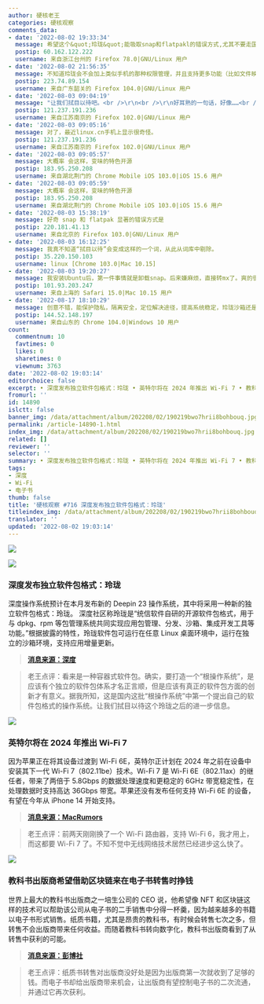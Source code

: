 ```yaml
---
author: 硬核老王
categories: 硬核观察
comments_data:
- date: '2022-08-02 19:33:34'
  message: 希望这个&quot;玲珑&quot;能吸取snap和flatpakl的错误方式,尤其不要走国产软件的老路,添加广告等内容!!
  postip: 60.162.122.222
  username: 来自浙江台州的 Firefox 78.0|GNU/Linux 用户
- date: '2022-08-02 21:56:35'
  message: 不知道玲珑会不会加上类似手机的那种权限管理，并且支持更多功能（比如文件映射）
  postip: 223.74.89.154
  username: 来自广东韶关的 Firefox 104.0|GNU/Linux 用户
- date: '2022-08-03 09:04:19'
  message: "让我们拭目以待吧。<br />\r\n<br />\r\n好耳熟的一句话，好像……<br />\r\n<br />\r\n<br />\r\n我家还在用Wi-Fi4"
  postip: 121.237.191.236
  username: 来自江苏南京的 Firefox 102.0|GNU/Linux 用户
- date: '2022-08-03 09:05:16'
  message: 对了，最近linux.cn手机上显示很奇怪。
  postip: 121.237.191.236
  username: 来自江苏南京的 Firefox 102.0|GNU/Linux 用户
- date: '2022-08-03 09:05:57'
  message: 大概率 会这样，变味的特色开源
  postip: 183.95.250.208
  username: 来自湖北荆门的 Chrome Mobile iOS 103.0|iOS 15.6 用户
- date: '2022-08-03 09:05:59'
  message: 大概率 会这样，变味的特色开源
  postip: 183.95.250.208
  username: 来自湖北荆门的 Chrome Mobile iOS 103.0|iOS 15.6 用户
- date: '2022-08-03 15:38:19'
  message: 好奇 snap 和 flatpak 显著的错误方式是
  postip: 220.181.41.13
  username: 来自北京的 Firefox 103.0|GNU/Linux 用户
- date: '2022-08-03 16:12:25'
  message: 我真不知道“拭目以待”会变成这样的一个词，从此从词库中剔除。
  postip: 35.220.150.103
  username: linux [Chrome 103.0|Mac 10.15]
- date: '2022-08-03 19:20:27'
  message: 我安装Ubuntu后，第一件事情就是卸载snap。后来嫌麻烦，直接转mx了。爽的很。
  postip: 101.93.203.247
  username: 来自上海的 Safari 15.0|Mac 10.15 用户
- date: '2022-08-17 18:10:29'
  message: 创意不错，能保护隐私，隔离安全，定位解决途径，提高系统稳定，玲珑沙箱还是很符合这个名字的
  postip: 144.52.148.197
  username: 来自山东的 Chrome 104.0|Windows 10 用户
count:
  commentnum: 10
  favtimes: 0
  likes: 0
  sharetimes: 0
  viewnum: 3763
date: '2022-08-02 19:03:14'
editorchoice: false
excerpt: • 深度发布独立软件包格式：玲珑 • 英特尔将在 2024 年推出 Wi-Fi 7 • 教科书出版商希望借助区块链来在电子书转售时挣钱
fromurl: ''
id: 14890
islctt: false
banner_img: /data/attachment/album/202208/02/190219bwo7hrii8bohbouq.jpg
permalink: /article-14890-1.html
index_img: /data/attachment/album/202208/02/190219bwo7hrii8bohbouq.jpg
related: []
reviewer: ''
selector: ''
summary: • 深度发布独立软件包格式：玲珑 • 英特尔将在 2024 年推出 Wi-Fi 7 • 教科书出版商希望借助区块链来在电子书转售时挣钱
tags:
- 深度
- Wi-Fi
- 电子书
thumb: false
title: '硬核观察 #716 深度发布独立软件包格式：玲珑'
titleindex_img: /data/attachment/album/202208/02/190219bwo7hrii8bohbouq.jpg
translator: ''
updated: '2022-08-02 19:03:14'
---
```


![](/data/attachment/album/202208/02/190219bwo7hrii8bohbouq.jpg)


![](/data/attachment/album/202208/02/190226dido55bellyz66jo.jpg)


### 深度发布独立软件包格式：玲珑


深度操作系统预计在本月发布新的 Deepin 23 操作系统，其中将采用一种新的独立软件包格式：玲珑。 深度社区称玲珑是“统信软件自研的开源软件包格式，用于与 dpkg、rpm 等包管理系统共同实现应用包管理、分发、沙箱、集成开发工具等功能。”根据披露的特性，玲珑软件包可运行在任意 Linux 桌面环境中，运行在独立的沙箱环境，支持应用增量更新。



> 
> **[消息来源：深度](https://bbs.deepin.org/post/241097)**
> 
> 
> 



> 
> 老王点评：看来是一种容器式软件包。确实，要打造一个“根操作系统”，是应该有个独立的软件包体系才名正言顺，但是应该有真正的软件包方面的创新才有意义。据我所知，这是国内这批“根操作系统”中第一个提出自己的软件包格式的操作系统。让我们拭目以待这个玲珑之后的进一步信息。
> 
> 
> 


![](/data/attachment/album/202208/02/190238us7z1b0onmr7s1r3.jpg)


### 英特尔将在 2024 年推出 Wi-Fi 7


因为苹果正在将其设备过渡到 Wi-Fi 6E，英特尔正计划在 2024 年之前在设备中安装其下一代 Wi-Fi 7（802.11be）技术。Wi-Fi 7 是 Wi-Fi 6E（802.11ax）的继任者，带来了两倍于 5.8Gbps 的数据处理速度和更稳定的 6GHz 带宽稳定性，在处理数据时支持高达 36Gbps 带宽。苹果还没有发布任何支持 Wi-Fi 6E 的设备，有望在今年从 iPhone 14 开始支持。



> 
> **[消息来源：MacRumors](https://www.macrumors.com/2022/08/01/intel-wi-fi-7-in-2024-as-apple-plans-wi-fi-6e/)**
> 
> 
> 



> 
> 老王点评：前两天刚刚换了一个 Wi-Fi 路由器，支持 Wi-Fi 6，我才用上，而这都要 Wi-Fi 7 了。不知不觉中无线网络技术居然已经进步这么快了。
> 
> 
> 


![](/data/attachment/album/202208/02/190251nj515bsi8z8ppb3b.jpg)


### 教科书出版商希望借助区块链来在电子书转售时挣钱


世界上最大的教科书出版商之一培生公司的 CEO 说，他希望像 NFT 和区块链这样的技术可以帮助该公司从电子书的二手销售中分得一杯羹，因为越来越多的书籍以电子书形式销售。纸质书籍，尤其是昂贵的教科书，有时候会转售七次之多，但转售不会出版商带来任何收益。而随着教科书转向数字化，教科书出版商看到了从转售中获利的可能。



> 
> **[消息来源：彭博社](https://www.bloomberg.com/news/articles/2022-08-01/pearson-hopes-blockchain-will-make-it-money-every-time-its-e-books-change-hands)**
> 
> 
> 



> 
> 老王点评：纸质书转售对出版商没好处是因为出版商第一次就收到了足够的钱。而电子书却给出版商带来机会，让出版商有望控制电子书的二次流通，并通过它再次获利。
> 
> 
>
